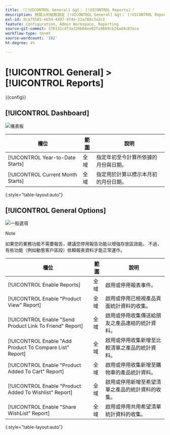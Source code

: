 ```yaml
---
title: 『[!UICONTROL General] &gt； [!UICONTROL Reports]『
description: 檢閱上的組態設定 [!UICONTROL General] &gt； [!UICONTROL Reports] 商務管理員頁面。
exl-id: 0ca75585-eb5d-4497-9f4e-22a788c3a2c2
feature: Configuration, Admin Workspace, Reporting
source-git-commit: 370131cd73a320b04ee92fa9609cb24ad4c07eca
workflow-type: tm+mt
source-wordcount: '182'
ht-degree: 4%

---
```


# [!UICONTROL General] > [!UICONTROL Reports]

{{config}}

## [!UICONTROL Dashboard]

![儀表板](./assets/reports-dashboard.png)<!-- zoom -->

<!-- [Dashboard](https://docs.magento.com/user-guide/stores/admin-dashboard.html) -->

| 欄位 | [範圍](../../getting-started/websites-stores-views.md#scope-settings) | 說明 |
|--- |--- |--- |
| [!UICONTROL Year-to-Date Starts] | 全域 | 指定年初至今計算所依據的月份與日期。 |
| [!UICONTROL Current Month Starts] | 全域 | 指定用於計算以標示本月初的月份日期。 |

{:style=&quot;table-layout:auto&quot;}

## [!UICONTROL General Options]

![一般選項](./assets/reports-general-options.png)<!-- zoom -->

>[!NOTE]
>
>如果您的業務功能不需要報告，建議您停用報告功能以增強存放區效能。 不過，有些功能（例如動態客戶區段）依賴報表資料才能正常運作。

| 欄位 | [範圍](../../getting-started/websites-stores-views.md#scope-settings) | 說明 |
|--- |--- |--- |
| [!UICONTROL Enable Reports] | 全域 | 啟用或停用報表事件。 |
| [!UICONTROL Enable "Product View" Report] | 全域 | 啟用或停用已檢視產品頁面統計資料的收集。 |
| [!UICONTROL Enable "Send Product Link To Friend" Report] | 全域 | 啟用或停用收集傳送給朋友之產品連結的統計資料。 |
| [!UICONTROL Enable "Add Product To Compare List" Report] | 全域 | 啟用或停用收集新增至比較清單之產品的統計資料。 |
| [!UICONTROL Enable "Product Added To Cart" Report] | 全域 | 啟用或停用收集新增至購物車的產品統計資料。 |
| [!UICONTROL Enable "Product Added To Wishlist" Report] | 全域 | 啟用或停用新增至希望清單之產品的統計資料的收集。 |
| [!UICONTROL Enable "Share WishList" Report] | 全域 | 啟用或停用共用希望清單統計資料的收集。 |

{:style=&quot;table-layout:auto&quot;}
